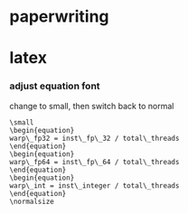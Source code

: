 # paperwriting

# latex

### adjust equation font
change to small, then switch back to normal
```
\small
\begin{equation}
warp\_fp32 = inst\_fp\_32 / total\_threads
\end{equation}
\begin{equation}
warp\_fp64 = inst\_fp\_64 / total\_threads
\end{equation}
\begin{equation}
warp\_int = inst\_integer / total\_threads
\end{equation}
\normalsize
```
